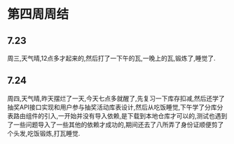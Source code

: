 # 第四周周结

## 7.23
  周三,天气晴,12点多才起来的,然后打了一下午的瓦,一晚上的瓦,锻炼了,睡觉了.
## 7.24
  周四,天气晴,昨天摆烂了一天,今天七点多就醒了,先复习一下库存扣减,然后还学了抽奖API接口实现和用户参与抽奖活动库表设计,然后从吃饭睡觉,下午学了分库分表路由组件的引入,一开始并没有导入依赖,是下载到本地仓库才可以的,测试也遇到了一些问题导入了一些其他的依赖才成功的,期间还去了八所弄了身份证顺便剪了个头发,吃饭锻炼,打瓦睡觉.